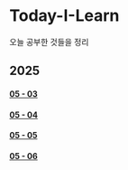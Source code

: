 # Today-I-Learn
오늘 공부한 것들을 정리

## 2025
#### [05 - 03](https://github.com/tyshim0118/Today-I-Learn/blob/main/2025%20-%2005%20-%2003.md)
#### [05 - 04](https://github.com/tyshim0118/Today-I-Learn/blob/main/2025%20-%2005%20-%2004.md)
#### [05 - 05](https://github.com/tyshim0118/Today-I-Learn/blob/main/2025%20-%2005%20-%2005.md)
#### [05 - 06](https://github.com/tyshim0118/Today-I-Learn/blob/main/2025%20-%2005%20-%2006.md)

